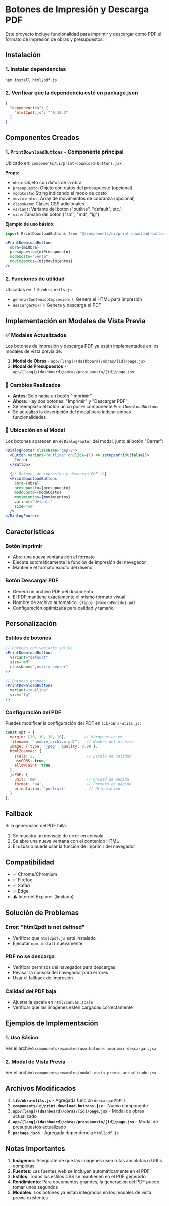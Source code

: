 # Botones de Impresión y Descarga PDF

Este proyecto incluye funcionalidad para imprimir y descargar como PDF el formato de impresión de obras y presupuestos.

## Instalación

### 1. Instalar dependencias

```bash
npm install html2pdf.js
```

### 2. Verificar que la dependencia esté en package.json

```json
{
  "dependencies": {
    "html2pdf.js": "^0.10.3"
  }
}
```

## Componentes Creados

### 1. `PrintDownloadButtons` - Componente principal

Ubicado en: `components/ui/print-download-buttons.jsx`

**Props:**
- `obra`: Objeto con datos de la obra
- `presupuesto`: Objeto con datos del presupuesto (opcional)
- `modoCosto`: String indicando el modo de costo
- `movimientos`: Array de movimientos de cobranza (opcional)
- `className`: Clases CSS adicionales
- `variant`: Variante del botón ("outline", "default", etc.)
- `size`: Tamaño del botón ("sm", "md", "lg")

**Ejemplo de uso básico:**

```jsx
import PrintDownloadButtons from "@/components/ui/print-download-buttons";

<PrintDownloadButtons
  obra={miObra}
  presupuesto={miPresupuesto}
  modoCosto="venta"
  movimientos={misMovimientos}
/>
```

### 2. Funciones de utilidad

Ubicadas en: `lib/obra-utils.js`

- `generarContenidoImpresion()`: Genera el HTML para impresión
- `descargarPDF()`: Genera y descarga el PDF

## Implementación en Modales de Vista Previa

### ✅ **Modales Actualizados**

Los botones de impresión y descarga PDF ya están implementados en los modales de vista previa de:

1. **Modal de Obras** - `app/[lang]/(dashboard)/obras/[id]/page.jsx`
2. **Modal de Presupuestos** - `app/[lang]/(dashboard)/obras/presupuesto/[id]/page.jsx`

### 🔄 **Cambios Realizados**

- **Antes**: Solo había un botón "Imprimir"
- **Ahora**: Hay dos botones: "Imprimir" y "Descargar PDF"
- Se reemplazó el botón único por el componente `PrintDownloadButtons`
- Se actualizó la descripción del modal para indicar ambas funcionalidades

### 📱 **Ubicación en el Modal**

Los botones aparecen en el `DialogFooter` del modal, junto al botón "Cerrar":

```jsx
<DialogFooter className="gap-2">
  <Button variant="outline" onClick={() => setOpenPrint(false)}>
    Cerrar
  </Button>
  
  {/* Botones de impresión y descarga PDF */}
  <PrintDownloadButtons
    obra={obra}
    presupuesto={presupuesto}
    modoCosto={modoCosto}
    movimientos={movimientos}
    variant="default"
    size="sm"
  />
</DialogFooter>
```

## Características

### Botón Imprimir
- Abre una nueva ventana con el formato
- Ejecuta automáticamente la función de impresión del navegador
- Mantiene el formato exacto del diseño

### Botón Descargar PDF
- Genera un archivo PDF del documento
- El PDF mantiene exactamente el mismo formato visual
- Nombre de archivo automático: `{Tipo}_{NumeroPedido}.pdf`
- Configuración optimizada para calidad y tamaño

## Personalización

### Estilos de botones
```jsx
// Botones con variante sólida
<PrintDownloadButtons
  variant="default"
  size="md"
  className="justify-center"
/>

// Botones grandes
<PrintDownloadButtons
  variant="outline"
  size="lg"
/>
```

### Configuración del PDF
Puedes modificar la configuración del PDF en `lib/obra-utils.js`:

```javascript
const opt = {
  margin: [10, 10, 10, 10],        // Márgenes en mm
  filename: "nombre_archivo.pdf",   // Nombre del archivo
  image: { type: 'jpeg', quality: 0.98 },
  html2canvas: { 
    scale: 2,                       // Escala de calidad
    useCORS: true,
    allowTaint: true
  },
  jsPDF: { 
    unit: 'mm',                     // Unidad de medida
    format: 'a4',                   // Formato de página
    orientation: 'portrait'          // Orientación
  }
};
```

## Fallback

Si la generación del PDF falla:
1. Se muestra un mensaje de error en consola
2. Se abre una nueva ventana con el contenido HTML
3. El usuario puede usar la función de imprimir del navegador

## Compatibilidad

- ✅ Chrome/Chromium
- ✅ Firefox
- ✅ Safari
- ✅ Edge
- ⚠️ Internet Explorer (limitado)

## Solución de Problemas

### Error: "html2pdf is not defined"
- Verificar que `html2pdf.js` esté instalado
- Ejecutar `npm install` nuevamente

### PDF no se descarga
- Verificar permisos del navegador para descargas
- Revisar la consola del navegador para errores
- Usar el fallback de impresión

### Calidad del PDF baja
- Ajustar la escala en `html2canvas.scale`
- Verificar que las imágenes estén cargadas correctamente

## Ejemplos de Implementación

### 1. Uso Básico
Ver el archivo `components/examples/uso-botones-imprimir-descargar.jsx`

### 2. Modal de Vista Previa
Ver el archivo `components/examples/modal-vista-previa-actualizado.jsx`

## Archivos Modificados

1. **`lib/obra-utils.js`** - Agregada función `descargarPDF()`
2. **`components/ui/print-download-buttons.jsx`** - Nuevo componente
3. **`app/[lang]/(dashboard)/obras/[id]/page.jsx`** - Modal de obras actualizado
4. **`app/[lang]/(dashboard)/obras/presupuesto/[id]/page.jsx`** - Modal de presupuestos actualizado
5. **`package.json`** - Agregada dependencia `html2pdf.js`

## Notas Importantes

1. **Imágenes**: Asegúrate de que las imágenes usen rutas absolutas o URLs completas
2. **Fuentes**: Las fuentes web se incluyen automáticamente en el PDF
3. **Estilos**: Todos los estilos CSS se mantienen en el PDF generado
4. **Rendimiento**: Para documentos grandes, la generación del PDF puede tomar unos segundos
5. **Modales**: Los botones ya están integrados en los modales de vista previa existentes
